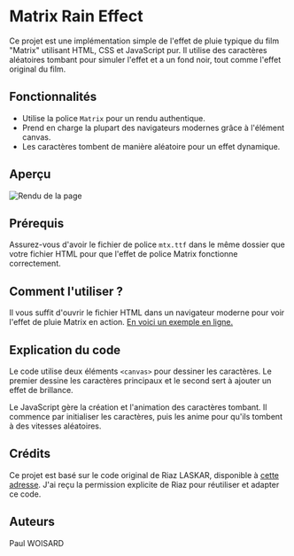 # Matrix Rain Effect

Ce projet est une implémentation simple de l'effet de pluie typique du film "Matrix" utilisant HTML, CSS et JavaScript pur. Il utilise des caractères aléatoires tombant pour simuler l'effet et a un fond noir, tout comme l'effet original du film.

## Fonctionnalités

- Utilise la police `Matrix` pour un rendu authentique.
- Prend en charge la plupart des navigateurs modernes grâce à l'élément canvas.
- Les caractères tombent de manière aléatoire pour un effet dynamique.

## Aperçu

![Rendu de la page](./myMatrix-complet.GIF)


## Prérequis

Assurez-vous d'avoir le fichier de police `mtx.ttf` dans le même dossier que votre fichier HTML pour que l'effet de police Matrix fonctionne correctement.

## Comment l'utiliser ?

Il vous suffit d'ouvrir le fichier HTML dans un navigateur moderne pour voir l'effet de pluie Matrix en action. [En voici un exemple en ligne.](https://bit-scripts.github.io/myMatrix-Web/)

## Explication du code

Le code utilise deux éléments `<canvas>` pour dessiner les caractères. Le premier dessine les caractères principaux et le second sert à ajouter un effet de brillance.

Le JavaScript gère la création et l'animation des caractères tombant. Il commence par initialiser les caractères, puis les anime pour qu'ils tombent à des vitesses aléatoires.


## Crédits  
  
Ce projet est basé sur le code original de Riaz LASKAR, disponible à [cette adresse](https://codepen.io/riazxrazor/pen/Gjomdp). J'ai reçu la permission explicite de Riaz pour réutiliser et adapter ce code.


## Auteurs
   
Paul WOISARD  
  
